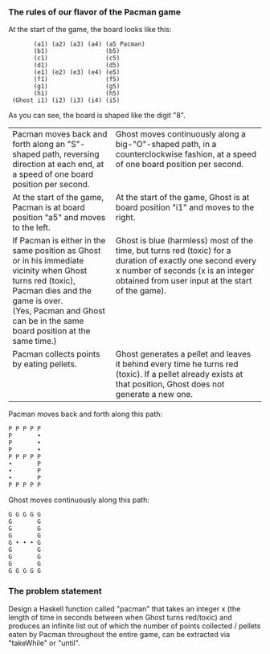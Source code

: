 ### The rules of our flavor of the Pacman game

At the start of the game, the board looks like this:

```
       (a1) (a2) (a3) (a4) (a5 Pacman)
       (b1)                (b5)
       (c1)                (c5)
       (d1)                (d5)
       (e1) (e2) (e3) (e4) (e5)
       (f1)                (f5)
       (g1)                (g5)
       (h1)                (h5)
 (Ghost i1) (i2) (i3) (i4) (i5)
```

As you can see, the board is shaped like the digit "8".

<table>
<tr>
<td valign="top">Pacman moves back and forth along an "S"-shaped path, reversing direction at each end, at a speed of one board position per second.</td>
<td valign="top">Ghost moves continuously along a big-"O"-shaped path, in a counterclockwise fashion, at a speed of one board position per second.</td>
</tr>
<tr>
<td valign="top">At the start of the game, Pacman is at board position "a5" and moves to the left.</td>
<td valign="top">At the start of the game, Ghost is at board position "i1" and moves to the right.</td>
</tr>
<tr>
<td valign="top">If Pacman is either in the same position as Ghost or in his immediate vicinity when Ghost turns red (toxic), Pacman dies and the game is over.<br>
(Yes, Pacman and Ghost can be in the same board position at the same time.)</td>
<td valign="top">Ghost is blue (harmless) most of the time, but turns red (toxic) for a duration of exactly one second every x number of seconds (x is an integer obtained from user input at the start of the game).</td>
</tr>
<tr>
<td valign="top">Pacman collects points by eating pellets.</td>
<td valign="top">Ghost generates a pellet and leaves it behind every time he turns red (toxic). If a pellet already exists at that position, Ghost does not generate a new one.</td>
</tr>
</table>

Pacman moves back and forth along this path:

```
P P P P P
P       •
P       •
P       •
P P P P P
•       P
•       P
•       P
P P P P P
```

Ghost moves continuously along this path:

```
G G G G G
G       G
G       G
G       G
G • • • G
G       G
G       G
G       G
G G G G G
```

### The problem statement

Design a Haskell function called "pacman" that takes an integer x (the length of time in seconds between when Ghost turns red/toxic) and produces an infinite list out of which the number of points collected / pellets eaten by Pacman throughout the entire game, can be extracted via "takeWhile" or "until".

